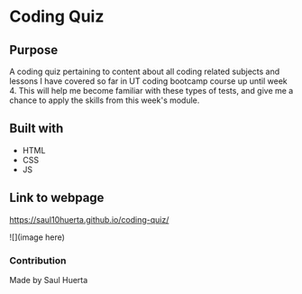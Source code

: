 # Coding Quiz

## Purpose
A coding quiz pertaining to content about all coding related subjects and lessons I have covered so far in UT coding bootcamp course up until week 4.  This will help me become familiar with these types of tests, and give me a chance to apply the skills from this week's module.

## Built with
* HTML
* CSS
* JS

## Link to webpage
https://saul10huerta.github.io/coding-quiz/

![](image here)

### Contribution
Made by Saul Huerta